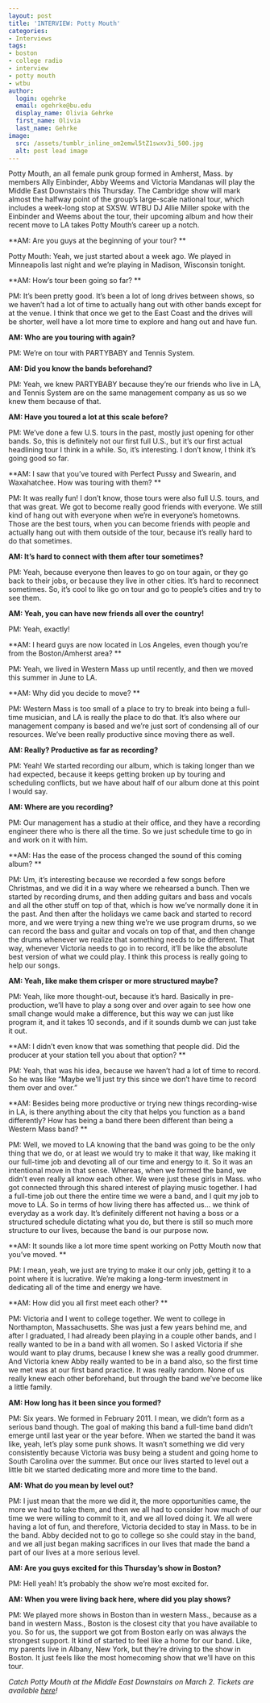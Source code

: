 ```yaml
---
layout: post
title: 'INTERVIEW: Potty Mouth'
categories:
- Interviews
tags:
- boston
- college radio
- interview
- potty mouth
- wtbu
author:
  login: ogehrke
  email: ogehrke@bu.edu
  display_name: Olivia Gehrke
  first_name: Olivia
  last_name: Gehrke
image:
  src: /assets/tumblr_inline_om2emwl5tZ1swxv3i_500.jpg
  alt: post lead image
---
```


Potty Mouth, an all female punk group formed in Amherst, Mass. by members Ally Einbinder, Abby Weems and Victoria Mandanas will play the Middle East Downstairs this Thursday. The Cambridge show will mark almost the halfway point of the group’s large-scale national tour, which includes a week-long stop at SXSW. WTBU DJ Allie Miller spoke with the Einbinder and Weems about the tour, their upcoming album and how their recent move to LA takes Potty Mouth’s career up a notch.

**AM: Are you guys at the beginning of your tour? **

Potty Mouth: Yeah, we just started about a week ago. We played in Minneapolis last night and we’re playing in Madison, Wisconsin tonight.

**AM: How’s tour been going so far? **

PM: It’s been pretty good. It’s been a lot of long drives between shows, so we haven’t had a lot of time to actually hang out with other bands except for at the venue. I think that once we get to the East Coast and the drives will be shorter, well have a lot more time to explore and hang out and have fun.

**AM: Who are you touring with again?**

PM: We’re on tour with PARTYBABY and Tennis System.

**AM: Did you know the bands beforehand?**

PM: Yeah, we knew PARTYBABY because they’re our friends who live in LA, and Tennis System are on the same management company as us so we knew them because of that.

**AM: Have you toured a lot at this scale before?**

PM: We’ve done a few U.S. tours in the past, mostly just opening for other bands. So, this is definitely not our first full U.S., but it’s our first actual headlining tour I think in a while. So, it’s interesting. I don’t know, I think it’s going good so far.

**AM: I saw that you’ve toured with Perfect Pussy and Swearin, and Waxahatchee. How was touring with them? **

PM: It was really fun! I don’t know, those tours were also full U.S. tours, and that was great. We got to become really good friends with everyone. We still kind of hang out with everyone when we’re in everyone’s hometowns. Those are the best tours, when you can become friends with people and actually hang out with them outside of the tour, because it’s really hard to do that sometimes.

**AM: It’s hard to connect with them after tour sometimes?**

PM: Yeah, because everyone then leaves to go on tour again, or they go back to their jobs, or because they live in other cities. It’s hard to reconnect sometimes. So, it’s cool to like go on tour and go to people’s cities and try to see them.

**AM: Yeah, you can have new friends all over the country!**

PM: Yeah, exactly!

**AM: I heard guys are now located in Los Angeles, even though you’re from the Boston/Amherst area? **

PM: Yeah, we lived in Western Mass up until recently, and then we moved this summer in June to LA.

**AM: Why did you decide to move? **

PM: Western Mass is too small of a place to try to break into being a full-time musician, and LA is really the place to do that. It’s also where our management company is based and we’re just sort of condensing all of our resources. We’ve been really productive since moving there as well.

**AM: Really? Productive as far as recording?**

PM: Yeah! We started recording our album, which is taking longer than we had expected, because it keeps getting broken up by touring and scheduling conflicts, but we have about half of our album done at this point I would say.

**AM: Where are you recording?**

PM: Our management has a studio at their office, and they have a recording engineer there who is there all the time. So we just schedule time to go in and work on it with him.

**AM: Has the ease of the process changed the sound of this coming album? **

PM: Um, it’s interesting because we recorded a few songs before Christmas, and we did it in a way where we rehearsed a bunch. Then we started by recording drums, and then adding guitars and bass and vocals and all the other stuff on top of that, which is how we’ve normally done it in the past. And then after the holidays we came back and started to record more, and we were trying a new thing we’re we use program drums, so we can record the bass and guitar and vocals on top of that, and then change the drums whenever we realize that something needs to be different. That way, whenever Victoria needs to go in to record, it’ll be like the absolute best version of what we could play. I think this process is really going to help our songs.

**AM: Yeah, like make them crisper or more structured maybe?**

PM: Yeah, like more thought-out, because it’s hard. Basically in pre-production, we’ll have to play a song over and over again to see how one small change would make a difference, but this way we can just like program it, and it takes 10 seconds, and if it sounds dumb we can just take it out.

**AM: I didn’t even know that was something that people did. Did the producer at your station tell you about that option? **

PM: Yeah, that was his idea, because we haven’t had a lot of time to record. So he was like “Maybe we’ll just try this since we don’t have time to record them over and over.”

**AM: Besides being more productive or trying new things recording-wise in LA, is there anything about the city that helps you function as a band differently? How has being a band there been different than being a Western Mass band? **

PM: Well, we moved to LA knowing that the band was going to be the only thing that we do, or at least we would try to make it that way, like making it our full-time job and devoting all of our time and energy to it. So it was an intentional move in that sense. Whereas, when we formed the band, we didn’t even really all know each other. We were just these girls in Mass. who got connected through this shared interest of playing music together. I had a full-time job out there the entire time we were a band, and I quit my job to move to LA. So in terms of how living there has affected us… we think of everyday as a work day. It’s definitely different not having a boss or a structured schedule dictating what you do, but there is still so much more structure to our lives, because the band is our purpose now.

**AM: It sounds like a lot more time spent working on Potty Mouth now that you’ve moved. **

PM: I mean, yeah, we just are trying to make it our only job, getting it to a point where it is lucrative. We’re making a long-term investment in dedicating all of the time and energy we have.

**AM: How did you all first meet each other? **

PM: Victoria and I went to college together. We went to college in Northampton, Massachusetts. She was just a few years behind me, and after I graduated, I had already been playing in a couple other bands, and I really wanted to be in a band with all women. So I asked Victoria if she would want to play drums, because I knew she was a really good drummer. And Victoria knew Abby really wanted to be in a band also, so the first time we met was at our first band practice. It was really random. None of us really knew each other beforehand, but through the band we’ve become like a little family.

**AM: How long has it been since you formed?**

PM: Six years. We formed in February 2011. I mean, we didn’t form as a serious band though. The goal of making this band a full-time band didn’t emerge until last year or the year before. When we started the band it was like, yeah, let’s play some punk shows. It wasn’t something we did very consistently because Victoria was busy being a student and going home to South Carolina over the summer. But once our lives started to level out a little bit we started dedicating more and more time to the band.

**AM: What do you mean by level out?**

PM: I just mean that the more we did it, the more opportunities came, the more we had to take them, and then we all had to consider how much of our time we were willing to commit to it, and we all loved doing it. We all were having a lot of fun, and therefore, Victoria decided to stay in Mass. to be in the band. Abby decided not to go to college so she could stay in the band, and we all just began making sacrifices in our lives that made the band a part of our lives at a more serious level.

**AM: Are you guys excited for this Thursday’s show in Boston?**

PM: Hell yeah! It’s probably the show we’re most excited for.

**AM: When you were living back here, where did you play shows?**

PM: We played more shows in Boston than in western Mass., because as a band in western Mass., Boston is the closest city that you have available to you. So for us, the support we got from Boston early on was always the strongest support. It kind of started to feel like a home for our band. Like, my parents live in Albany, New York, but they’re driving to the show in Boston. It just feels like the most homecoming show that we’ll have on this tour.

_Catch Potty Mouth at the Middle East Downstairs on March 2. Tickets are available [here](http://t.umblr.com/redirect?z=http%3A%2F%2Fwww.ticketweb.com%2Ft3%2Fsale%2FSaleEventDetail%3Fdispatch%3DloadSelectionData%26eventId%3D7174425%26REFERRAL_ID%3Dtmfeed&t=YTY1MmYwYjIzY2Y2NGJiMTgyODZkOWJmZjNjZjU2YjU5MzVhZjZmZixNRXR0V3BscA%3D%3D&b=t%3AKIk-PtjejdhRSOqxbjcLKQ&p=http%3A%2F%2Fwtburadio.tumblr.com%2Fpost%2F157805676128%2Finterview-potty-mouth&m=1)!_